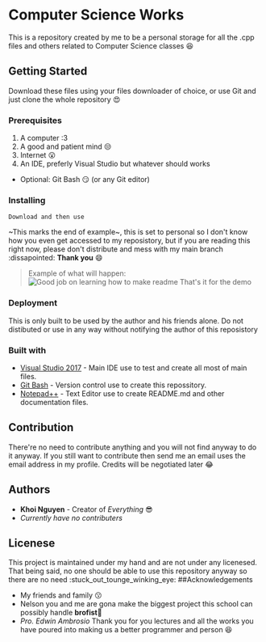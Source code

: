 # Computer Science Works
This is a repository created by me to be a personal storage for all the .cpp files and others related to Computer Science classes :laughing:
## Getting Started
Download these files using your files downloader of choice, or use Git and just clone the whole repository :heart_eyes:
### Prerequisites 
1) A computer :3
2) A good and patient mind :unamused:
3) Internet :open_mouth:
4) An IDE, preferly Visual Studio but whatever should works
- Optional: Git Bash :smirk: (or any Git editor)
### Installing
```
Download and then use
```
~This marks the end of example~, this is set to personal so I don't know how you even get accessed to my reposistory, but if you are reading this right now, please don't distribute and mess with my main branch :dissapointed: **Thank you** :smile:
> Example of what will happen:
![Good job on learning how to make readme](https://pngimage.net/wp-content/uploads/2018/05/fallout-thumbs-up-png-1.png)
> That's it for the demo
### Deployment
This is only built to be used by the author and his friends alone. Do not distibuted or use in any way without notifying the author of this reposistory
### Built with
* [Visual Studio 2017](https://visualstudio.microsoft.com/) - Main IDE use to test and create all most of main files.
* [Git Bash](https://git-scm.com/downloads) - Version control use to create this repossitory.
* [Notepad++](https://notepad-plus-plus.org/) - Text Editor use to create README.md and other documentation files.
## Contribution
There're no need to contribute anything and you will not find anyway to do it anyway. If you still want to contribute then send me an email uses the email address in my profile. Credits will be negotiated later :joy:
## Authors
* **Khoi Nguyen** - Creator of *Everything* :sunglasses:
* *Currently have no contributers*
## Licenese
This project is maintained under my hand and are not under any licenesed. That being said, no one should be able to use this repository anyway so there are no need :stuck_out_tounge_winking_eye:
##Acknowledgements
* My friends and family :kissing:
* Nelson you and me are gona make the biggest project this school can possibly handle **brofist**:punch:
* *Pro. Edwin Ambrosio* Thank you for you lectures and all the works you have poured into making us a better programmer and person :satisfied: